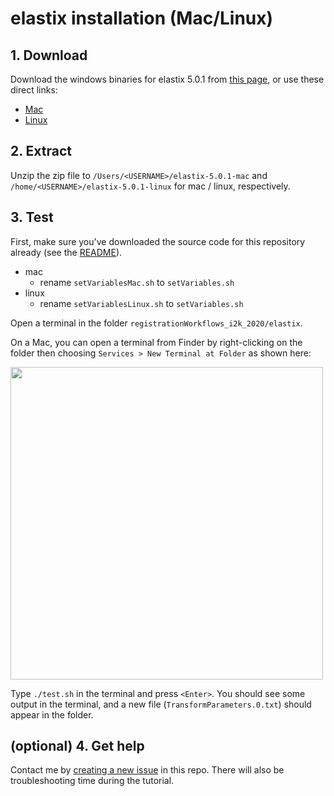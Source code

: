 # elastix installation (Mac/Linux)

## 1. Download

Download the windows binaries for elastix 5.0.1 from [this page](https://github.com/SuperElastix/elastix/releases/tag/5.0.1),
or use these direct links: 
* [Mac](https://github.com/SuperElastix/elastix/releases/download/5.0.1/elastix-5.0.1-mac.zip)
* [Linux](https://github.com/SuperElastix/elastix/releases/download/5.0.1/elastix-5.0.1-linux.tar.bz2)

## 2. Extract

Unzip the zip file to `/Users/<USERNAME>/elastix-5.0.1-mac` and `/home/<USERNAME>/elastix-5.0.1-linux` for mac / linux, respectively. 

## 3. Test

First, make sure you've downloaded the source code for this repository already (see the [README](https://github.com/bogovicj/registrationWorkflows_i2k_2020/blob/main/README.md)).

* mac 
    * rename `setVariablesMac.sh` to `setVariables.sh`
* linux 
    * rename `setVariablesLinux.sh` to `setVariables.sh`

Open a terminal in the folder `registrationWorkflows_i2k_2020/elastix`.

On a Mac, you can open a terminal from Finder by right-clicking on the folder then choosing `Services > New Terminal at Folder` as shown here:

<img src=https://raw.githubusercontent.com/bogovicj/registrationWorkflows_i2k_2020/main/installation/macStartTerminal.png width="500">

Type `./test.sh` in the terminal and press `<Enter>`.  You should see some output in the terminal, and a new file (`TransformParameters.0.txt`) should appear in the folder.

## (optional) 4. Get help
Contact me by [creating a new issue](https://github.com/bogovicj/registrationWorkflows_i2k_2020/issues) in this repo.
There will also be troubleshooting time during the tutorial.

